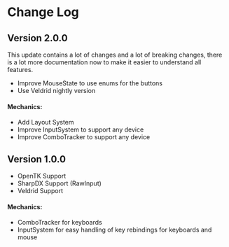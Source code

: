 # Change Log

## Version 2.0.0

This update contains a lot of changes and a lot of breaking changes, there is a lot more documentation now to make it easier to understand all features.

- Improve MouseState to use enums for the buttons
- Use Veldrid nightly version

#### Mechanics:

- Add Layout System
- Improve InputSystem to support any device
- Improve ComboTracker to support any device

## Version 1.0.0

- OpenTK Support
- SharpDX Support (RawInput)
- Veldrid Support

#### Mechanics:

- ComboTracker for keyboards
- InputSystem for easy handling of key rebindings for keyboards and mouse
